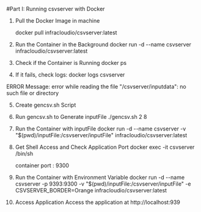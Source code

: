 #Part I: Running csvserver with Docker

1. Pull the Docker Image in machine 
   
   docker pull infracloudio/csvserver:latest

2. Run the Container in the Background
   docker run -d --name csvserver infracloudio/csvserver:latest

3. Check if the Container is Running
   docker ps

4. If it fails, check logs:
   docker logs csvserver

ERROR Message: error while reading the file "/csvserver/inputdata": no such file or directory

5. Create gencsv.sh Script

6. Run gencsv.sh to Generate inputFile
   ./gencsv.sh 2 8

7. Run the Container with inputFile
   docker run -d --name csvserver -v "$(pwd)/inputFile:/csvserver/inputFile" infracloudio/csvserver:latest

8. Get Shell Access and Check Application Port
   docker exec -it csvserver /bin/sh

   container port : 9300

9. Run the Container with Environment Variable
   docker run -d --name csvserver -p 9393:9300 -v "$(pwd)/inputFile:/csvserver/inputFile" -e CSVSERVER_BORDER=Orange infracloudio/csvserver:latest

10. Access Application
   Access the application at http://localhost:939

